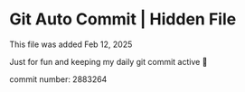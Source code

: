 # Git Auto Commit | Hidden File

This file was added Feb 12, 2025

Just for fun and keeping my daily git commit active 🤪

commit number: 2883264
